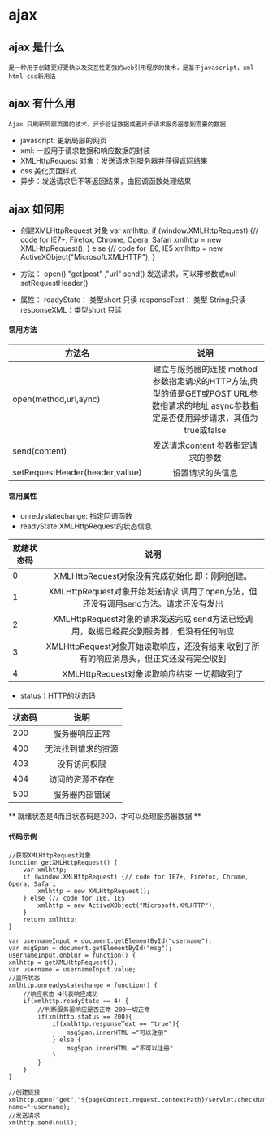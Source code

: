# ajax

## ajax 是什么
	是一种用于创建更好更快以及交互性更强的web引用程序的技术，是基于javascript，xml html css新用法

## ajax 有什么用
	Ajax 只刷新局部页面的技术，异步验证数据或者异步请求服务器拿到需要的数据
* javascript: 更新局部的网页
* xml: 一般用于请求数据和响应数据的封装	
* XMLHttpRequest 对象：发送请求到服务器并获得返回结果
* css 美化页面样式
* 异步：发送请求后不等返回结果，由回调函数处理结果

## ajax 如何用
* 创建XMLHttpRequest 对象
	var xmlhttp;
	if (window.XMLHttpRequest) {// code for IE7+, Firefox, Chrome, Opera, Safari
		xmlhttp = new XMLHttpRequest();
	} else {// code for IE6, IE5
		xmlhttp = new ActiveXObject("Microsoft.XMLHTTP");
	}

* 方法：
	open() "get|post" ,"url"
	send() 发送请求，可以带参数或null
	setRequestHeader()	
* 属性：
	readyState： 类型short 只读
	responseText： 类型	String;只读
	responseXML：类型short 只读

#### 常用方法

|方法名				|            说明 |
|-----------------------|:--------------------------:|
|open(method,url,aync)|建立与服务器的连接  method参数指定请求的HTTP方法,典型的值是GET或POST  URL参数指请求的地址   async参数指定是否使用异步请求，其值为true或false|	
|send(content)|发送请求content 参数指定请求的参数|
|setRequestHeader(header,vallue)| 设置请求的头信息|


#### 常用属性
* onredystatechange: 指定回调函数
* readyState:XMLHttpRequest的状态信息

|就绪状态码				|            说明 |
|-----------------------|:--------------------------:|
|0| XMLHttpRequest对象没有完成初始化 即：刚刚创建。|
|1| XMLHttpRequest对象开始发送请求 调用了open方法，但还没有调用send方法。请求还没有发出|
|2| XMLHttpRequest对象的请求发送完成  send方法已经调用，数据已经提交到服务器，但没有任何响应|
|3| XMLHttpRequest对象开始读取响应，还没有结束  收到了所有的响应消息头，但正文还没有完全收到|
|4| XMLHttpRequest对象读取响应结束 一切都收到了|

* status：HTTP的状态码

|状态码				|            说明 |
|-----------------------|:--------------------------:|
|200| 服务器响应正常|
|400| 无法找到请求的资源|
|403| 没有访问权限|
|404| 访问的资源不存在|
|500| 服务器内部错误|

** 就绪状态是4而且状态码是200，才可以处理服务器数据 **


#### 代码示例
	//获取XMLHttpRequest对象
	function getXMLHttpRequest() {
		var xmlhttp;
		if (window.XMLHttpRequest) {// code for IE7+, Firefox, Chrome, Opera, Safari
			xmlhttp = new XMLHttpRequest();
		} else {// code for IE6, IE5
			xmlhttp = new ActiveXObject("Microsoft.XMLHTTP");
		}
		return xmlhttp;
	}

	var usernameInput = document.getElementById("username");
	var msgSpan = document.getElementById("msg");
	usernameInput.onblur = function() {
	xmlhttp = getXMLHttpRequest();
	var username = usernameInput.value;
	//监听状态
	xmlhttp.onreadystatechange = function() {
		//响应状态 4代表响应成功
		if(xmlhttp.readyState == 4) {
			//判断服务器响应是否正常 200一切正常
			if(xmlhttp.status == 200){
				if(xmlhttp.responseText == "true"){
					msgSpan.innerHTML ="可以注册"
				} else {
					msgSpan.innerHTML ="不可以注册"
				}
			}
		}
	}
	
	//创建链接
	xmlhttp.open("get","${pageContext.request.contextPath}/servlet/checkNameServlet?name="+username);
	//发送请求
	xmlhttp.send(null);









